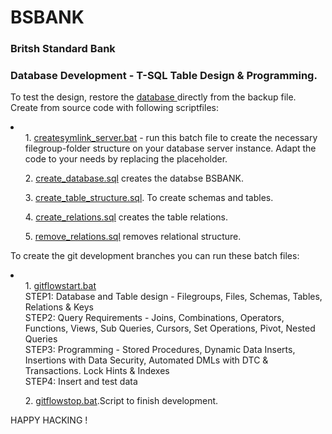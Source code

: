 # BSBANK</br>
### Britsh Standard Bank
### Database Development - T-SQL Table Design & Programming.</br>

<p>
 To test the design, restore the <a href="https://github.com/edunseng/BSBANK/blob/master/BSBANK.bak">database </a> directly from the backup file.</br>
 Create from source code with following scriptfiles:
 <li>
 <ol> 1. <a href="https://github.com/edunseng/BSBANK/blob/master/SCRIPTS/createsymlink_server.bat">createsymlink_server.bat</a>  - run this batch file to create the necessary filegroup-folder structure on your database server instance. Adapt the code to your needs by replacing the placeholder.</ol>
 <ol> 2. <a href="https://github.com/edunseng/BSBANK/blob/master/SCRIPTS/create_database.sql">create_database.sql</a> creates the databse BSBANK.</ol>
 <ol> 3. <a href="https://github.com/edunseng/BSBANK/blob/master/SCRIPTS/createsymlink_server.bat">create_table_structure.sql</a>. To create schemas and tables.  </ol>
 <ol> 4. <a href="https://github.com/edunseng/BSBANK/blob/master/SCRIPTS/create_relations.sql">create_relations.sql</a> creates the table relations.  </ol>
  <ol>5. <a href="https://github.com/edunseng/BSBANK/blob/master/SCRIPTS/remove_relations.sql">remove_relations.sql</a> removes relational structure.  </ol>
 </li>
 <p>
 To create the git development branches you can run these batch files:</br>
 <li>
 <ol> 1. <a href="https://github.com/edunseng/BSBANK/blob/master/gitflowstart.bat">gitflowstart.bat</a></br>
STEP1: Database and Table design - Filegroups, Files, Schemas, Tables, Relations & Keys</br>
STEP2: Query Requirements - Joins, Combinations, Operators, Functions, Views, Sub Queries, Cursors, Set Operations, Pivot, Nested Queries</br>
STEP3: Programming  - Stored Procedures, Dynamic Data Inserts, Insertions with Data Security, Automated DMLs with DTC & Transactions. Lock Hints & Indexes</br>
STEP4: Insert and test data</br></ol>
 <ol> 2. <a href="https://github.com/edunseng/BSBANK/blob/master/gitflowstop.bat">gitflowstop.bat</a>.Script to finish development.</ol>
 </li>
 <p>
 HAPPY HACKING !
 </p>



